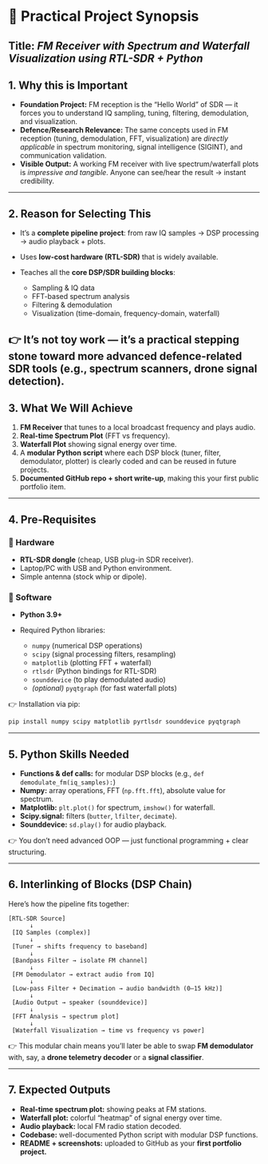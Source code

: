 # 📡 Practical Project Synopsis

**Title:** *FM Receiver with Spectrum and Waterfall Visualization using RTL-SDR + Python*
---
## 1. **Why this is Important**

* **Foundation Project:** FM reception is the “Hello World” of SDR — it forces you to understand IQ sampling, tuning, filtering, demodulation, and visualization.
* **Defence/Research Relevance:** The same concepts used in FM reception (tuning, demodulation, FFT, visualization) are *directly applicable* in spectrum monitoring, signal intelligence (SIGINT), and communication validation.
* **Visible Output:** A working FM receiver with live spectrum/waterfall plots is *impressive and tangible*. Anyone can see/hear the result → instant credibility.
---
## 2. **Reason for Selecting This**

* It’s a **complete pipeline project**: from raw IQ samples → DSP processing → audio playback + plots.
* Uses **low-cost hardware (RTL-SDR)** that is widely available.
* Teaches all the **core DSP/SDR building blocks**:

  * Sampling & IQ data
  * FFT-based spectrum analysis
  * Filtering & demodulation
  * Visualization (time-domain, frequency-domain, waterfall)

👉 It’s not toy work — it’s a practical stepping stone toward more advanced defence-related SDR tools (e.g., spectrum scanners, drone signal detection).
---
## 3. **What We Will Achieve**

1. **FM Receiver** that tunes to a local broadcast frequency and plays audio.
2. **Real-time Spectrum Plot** (FFT vs frequency).
3. **Waterfall Plot** showing signal energy over time.
4. A **modular Python script** where each DSP block (tuner, filter, demodulator, plotter) is clearly coded and can be reused in future projects.
5. **Documented GitHub repo + short write-up**, making this your first public portfolio item.
---
## 4. **Pre-Requisites**

### 🔹 Hardware

* **RTL-SDR dongle** (cheap, USB plug-in SDR receiver).
* Laptop/PC with USB and Python environment.
* Simple antenna (stock whip or dipole).

### 🔹 Software

* **Python 3.9+**
* Required Python libraries:

  * `numpy` (numerical DSP operations)
  * `scipy` (signal processing filters, resampling)
  * `matplotlib` (plotting FFT + waterfall)
  * `rtlsdr` (Python bindings for RTL-SDR)
  * `sounddevice` (to play demodulated audio)
  * *(optional)* `pyqtgraph` (for fast waterfall plots)

👉 Installation via pip:

```bash
pip install numpy scipy matplotlib pyrtlsdr sounddevice pyqtgraph
```

---

## 5. **Python Skills Needed**

* **Functions & def calls:** for modular DSP blocks (e.g., `def demodulate_fm(iq_samples):`)
* **Numpy:** array operations, FFT (`np.fft.fft`), absolute value for spectrum.
* **Matplotlib:** `plt.plot()` for spectrum, `imshow()` for waterfall.
* **Scipy.signal:** filters (`butter`, `lfilter`, `decimate`).
* **Sounddevice:** `sd.play()` for audio playback.

👉 You don’t need advanced OOP — just functional programming + clear structuring.

---

## 6. **Interlinking of Blocks (DSP Chain)**

Here’s how the pipeline fits together:

```
[RTL-SDR Source] 
      ↓
 [IQ Samples (complex)] 
      ↓
 [Tuner → shifts frequency to baseband] 
      ↓
 [Bandpass Filter → isolate FM channel] 
      ↓
 [FM Demodulator → extract audio from IQ] 
      ↓
 [Low-pass Filter + Decimation → audio bandwidth (0–15 kHz)] 
      ↓
 [Audio Output → speaker (sounddevice)] 
      ↓
 [FFT Analysis → spectrum plot] 
      ↓
 [Waterfall Visualization → time vs frequency vs power]
```
👉 This modular chain means you’ll later be able to swap **FM demodulator** with, say, a **drone telemetry decoder** or a **signal classifier**.

---

## 7. **Expected Outputs**

* **Real-time spectrum plot:** showing peaks at FM stations.
* **Waterfall plot:** colorful “heatmap” of signal energy over time.
* **Audio playback:** local FM radio station decoded.
* **Codebase:** well-documented Python script with modular DSP functions.
* **README + screenshots:** uploaded to GitHub as your **first portfolio project.**


